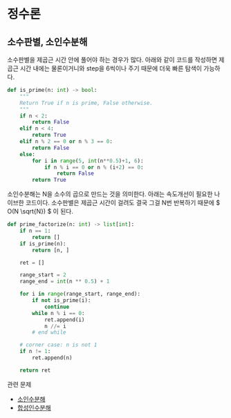 # 정수론

## 소수판별, 소인수분해

소수판별을 제곱근 시간 안에 풀어야 하는 경우가 많다. 아래와 같이 코드를 작성하면 제곱근 시간 내에는 물론이거니와 step을 6씩이나 주기 때문에 더욱 빠른 탐색이 가능하다.

```python
def is_prime(n: int) -> bool:
    """
    Return True if n is prime, False otherwise.
    """
    if n < 2:
        return False
    elif n < 4:
        return True
    elif n % 2 == 0 or n % 3 == 0:
        return False
    else:
        for i in range(5, int(n**0.5)+1, 6):
            if n % i == 0 or n % (i+2) == 0:
                return False
        return True
```

소인수분해는 N을 소수의 곱으로 만드는 것을 의미한다. 아래는 속도개선이 필요한 나이브한 코드이다. 소수판별은 제곱근 시간이 걸려도 결국 그걸 N번 반복하기 때문에 $ O(N \sqrt{N}) $ 이 된다.

```python
def prime_factorize(n: int) -> list[int]:
    if n == 1:
        return []
    if is_prime(n):
        return [n, ]

    ret = []

    range_start = 2
    range_end = int(n ** 0.5) + 1

    for i in range(range_start, range_end):
        if not is_prime(i):
            continue
        while n % i == 0:
            ret.append(i)
            n //= i
        # end while

    # corner case: n is not 1
    if n != 1:
        ret.append(n)

    return ret
```

관련 문제

- [소인수분해](boj.kr/11653)
- [합성인수분해](boj.kr/20946)
